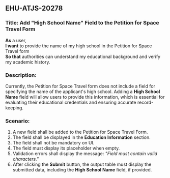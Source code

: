 ## EHU-ATJS-20278

### Title: Add "High School Name" Field to the Petition for Space Travel Form

**As** a user,  
**I want** to provide the name of my high school in the Petition for Space Travel form  
**So that** authorities can understand my educational background and verify my academic history.

### Description:
Currently, the Petition for Space Travel form does not include a field for specifying the name of the applicant's high school. Adding a **High School Name** field will allow users to provide this information, which is essential for evaluating their educational credentials and ensuring accurate record-keeping.

### Scenario:
1. A new field shall be added to the Petition for Space Travel Form.
2. The field shall be displayed in the **Education Information** section.
3. The field shall not be mandatory on UI.
4. The field must display its placeholder when empty.
5. Validation errors shall display the message: *"Field must contain valid characters."*
6. After clicking the **Submit** button, the output table must display the submitted data, including the **High School Name** field, if provided.

